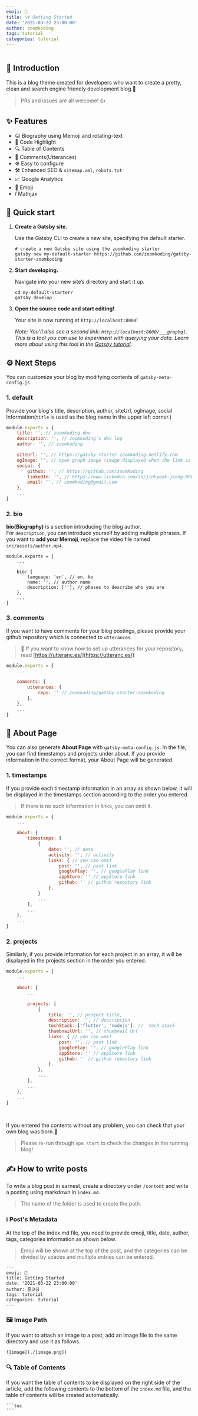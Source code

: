 ```yaml
---
emoji: 🧢
title: \# Getting Started
date: '2021-03-22 23:00:00'
author: zoomkoding
tags: tutorial
categories: tutorial
---
```


```toc
```

## 👋 Introduction

This is a blog theme created for developers who want to create a pretty, clean and search engine friendly development blog.🏅  

> PRs and issues are all welcome! 👍

## ✨ Features

- 😛 Biography using Memoji and rotating-text
- 💅 Code Highlight
- 🔍 Table of Contents
- 💬 Comments(Utterances)
- ⚙️ Easy to configure
- 🛠 Enhanced SEO & `sitemap.xml`, `robots.txt`
- 📈 Google Analytics
- 🧢 Emoji
- 𝑓 Mathjax

## 🚀 Quick start

1.  **Create a Gatsby site.**

    Use the Gatsby CLI to create a new site, specifying the default starter.

    ```shell
    # create a new Gatsby site using the zoomkoding starter
    gatsby new my-default-starter https://github.com/zoomkoding/gatsby-starter-zoomkoding
    ```

1.  **Start developing.**

    Navigate into your new site’s directory and start it up.

    ```shell
    cd my-default-starter/
    gatsby develop
    ```

1.  **Open the source code and start editing!**

    Your site is now running at `http://localhost:8000`!

    _Note: You'll also see a second link: _`http://localhost:8000/___graphql`_. This is a tool you can use to experiment with querying your data. Learn more about using this tool in the [Gatsby tutorial](https://www.gatsbyjs.com/tutorial/part-five/#introducing-graphiql)._

## ⚙️ Next Steps

You can customize your blog by modifying contents of `gatsby-meta-config.js` 

### 1. default

Provide your blog's title, description, author, siteUrl, ogImage, social Information(`title` is used as the blog name in the upper left corner.)

```js
module.exports = {
    title: '', // zoomkoding.dev
    description: '', // zoomkoding's dev log
    author: '', // zoomkoding

    siteUrl: '', // https://gatsby-starter-zoomkoding.netlify.com
    ogImage: '', // open graph image (image displayed when the link is shared)
    social: {
        github: '', // https://github.com/zoomKoding
        linkedIn: '', // https://www.linkedin.com/in/jinhyeok-jeong-800871192
        email: '', // zoomkoding@gmail.com
    },
    ...
}
```

### 2. bio

**bio(Biography)** is a section introducing the blog author.  
For `description`, you can introduce yourself by adding multiple phrases. If you want to **add your Memoji**, replace the video file named `src/assets/author.mp4`.


```js{numberLines: true}{1,4-6}
module.exports = {
    ...

    bio: {
        language: 'en', // en, ko
        name: '', // author name
        description: [''], // phases to describe who you are
    },
    ...
}
```

### 3. comments

If you want to have comments for your blog postings, please provide your github repository which is connected to `utterances`.

> 🦄 If you want to know how to set up utterances for your repository, read [https://utteranc.es/](https://utteranc.es/)

```js
module.exports = {
    ...

    comments: {
        utterances: {
            repo: '' // zoomkoding/gatsby-starter-zoomkoding
        },
    },
    ...
}
```

## 👤 About Page

You can also generate **About Page** with `gatsby-meta-config.js`. In the file, you can find timestamps and projects under about. If you provide information in the correct format, your About Page will be generated. 

### 1. timestamps

If you provide each timestamp information in an array as shown below, it will be displayed in the timestamps section according to the order you entered.

> If there is no such information in links, you can omit it.

```js
module.exports = {
    ...

    about: {
        timestamps: [
            {
                date: '', // date
                activity: '', // activity
                links: { // you can omit
                    post: '', // post link
                    googlePlay: '', // googlePlay link
                    appStore: '' // appStore link
                    github: '' // github repostory link
                },
            }
            ...
        ],
        ...
    },
    ...
}
```

### 2. projects

Similarly, if you provide information for each project in an array, it will be displayed in the projects section in the order you entered.

```js
module.exports = {
    ...

    about: {
        ...

        projects: [
            {
                title: '', // project title,
                description: '', // description
                techStack: ['flutter', 'nodejs'], //  tech stack
                thumbnailUrl: '', // thumbnail Url
                links: { // you can omit
                    post: '', // post link
                    googlePlay: '', // googlePlay link
                    appStore: '' // appStore link
                    github: '' // github repostory link
                },
            },
            ...
        ],
        ...
    },
    ...
}
```

<br/>

If you entered the contents without any problem, you can check that your own blog was born.🎉

> Please re-run through `npm start` to check the changes in the running blog!

## ✍️ How to write posts

To write a blog post in earnest, create a directory under `/content` and write a posting using markdown in `index.md`.
> The name of the folder is used to create the path.

### ℹ️ Post's Metadata 

At the top of the index.md file, you need to provide emoji, title, date, author, tags, categories information as shown below.
> Emoji will be shown at the top of the post, and the categories can be divided by spaces and multiple entries can be entered.

```
---
emoji: 🧢
title: Getting Started
date: '2021-03-22 23:00:00'
author: 줌코딩
tags: tutorial
categories: tutorial
---
```

### 🖼 Image Path

If you want to attach an image to a post, add an image file to the same directory and use it as follows.

```
![image](./[image.png])
```

### 🔍 Table of Contents

If you want the table of contents to be displayed on the right side of the article, add the following contents to the bottom of the `index.md` file, and the table of contents will be created automatically.

    ```toc
    ```
